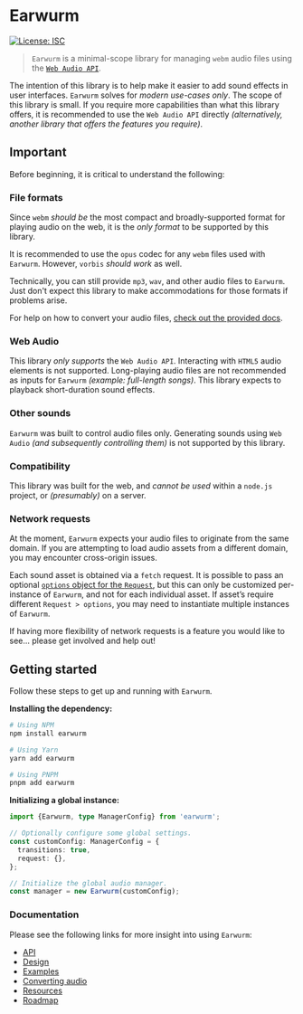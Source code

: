 # Earwurm

[![License: ISC](https://img.shields.io/badge/License-ISC-blue.svg)](https://opensource.org/licenses/ISC)

> `Earwurm` is a minimal-scope library for managing `webm` audio files using the [`Web Audio API`](https://developer.mozilla.org/en-US/docs/Web/API/Web_Audio_API).

The intention of this library is to help make it easier to add sound effects in user interfaces. `Earwurm` solves for _modern use-cases only_. The scope of this library is small. If you require more capabilities than what this library offers, it is recommended to use the `Web Audio API` directly _(alternatively, another library that offers the features you require)_.

## Important

Before beginning, it is critical to understand the following:

### File formats

Since `webm` _should be_ the most compact and broadly-supported format for playing audio on the web, it is the _only format_ to be supported by this library.

It is recommended to use the `opus` codec for any `webm` files used with `Earwurm`. However, `vorbis` _should work_ as well.

Technically, you can still provide `mp3`, `wav`, and other audio files to `Earwurm`. Just don't expect this library to make accommodations for those formats if problems arise.

For help on how to convert your audio files, [check out the provided docs](./docs/conversion.md).

### Web Audio

This library _only supports_ the `Web Audio API`. Interacting with `HTML5` audio elements is not supported. Long-playing audio files are not recommended as inputs for `Earwurm` _(example: full-length songs)_. This library expects to playback short-duration sound effects.

### Other sounds

`Earwurm` was built to control audio files only. Generating sounds using `Web Audio` _(and subsequently controlling them)_ is not supported by this library.

### Compatibility

This library was built for the web, and _cannot be used_ within a `node.js` project, or _(presumably)_ on a server.

### Network requests

At the moment, `Earwurm` expects your audio files to originate from the same domain. If you are attempting to load audio assets from a different domain, you may encounter cross-origin issues.

Each sound asset is obtained via a `fetch` request. It is possible to pass an optional [`options` object for the `Request`](https://developer.mozilla.org/en-US/docs/Web/API/Request/Request), but this can only be customized per-instance of `Earwurm`, and not for each individual asset. If asset’s require different `Request > options`, you may need to instantiate multiple instances of `Earwurm`.

If having more flexibility of network requests is a feature you would like to see... please get involved and help out!

## Getting started

Follow these steps to get up and running with `Earwurm`.

**Installing the dependency:**

```sh
# Using NPM
npm install earwurm

# Using Yarn
yarn add earwurm

# Using PNPM
pnpm add earwurm
```

**Initializing a global instance:**

```ts
import {Earwurm, type ManagerConfig} from 'earwurm';

// Optionally configure some global settings.
const customConfig: ManagerConfig = {
  transitions: true,
  request: {},
};

// Initialize the global audio manager.
const manager = new Earwurm(customConfig);
```

### Documentation

Please see the following links for more insight into using `Earwurm`:

- [API](./docs/api.md)
- [Design](./docs/design.md)
- [Examples](./docs/examples.md)
- [Converting audio](./docs/conversion.md)
- [Resources](./docs/resources.md)
- [Roadmap](./docs/roadmap.md)
